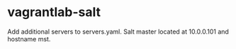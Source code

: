 # vagrantlab-salt

Add additional servers to servers.yaml. Salt master located at 10.0.0.101 and hostname mst.
